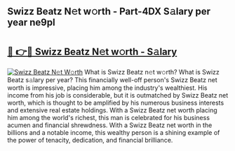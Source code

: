 ## Swizz Beatz N𝚎t w𝚘rth - Part-4DX S𝚊lary per year ne9pl

# <h2><a href="http://gc3nw1.nevu.top/?p=Swizz+Beatz">🔗 👉🔴 Swizz Beatz N𝚎t w𝚘rth - S𝚊lary</a></h2>

[![Swizz Beatz N𝚎t W𝚘rth](https://i.imgur.com/Oavwk0R.jpeg)](http://gc3nw1.nevu.top/?p=Swizz+Beatz)
What is Swizz Beatz n𝚎t w𝚘rth? What is Swizz Beatz s𝚊lary per year?
This financially well-off person's Swizz Beatz net worth is impressive, placing him among the industry's wealthiest. His income from his job is considerable, but it is outmatched by Swizz Beatz net worth, which is thought to be amplified by his numerous business interests and extensive real estate holdings. With a Swizz Beatz net worth placing him among the world's richest, this man is celebrated for his business acumen and financial shrewdness. With a Swizz Beatz net worth in the billions and a notable income, this wealthy person is a shining example of the power of tenacity, dedication, and financial brilliance.
